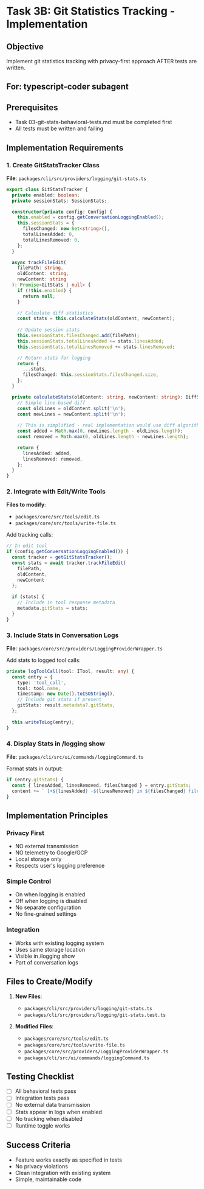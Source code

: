 # Task 3B: Git Statistics Tracking - Implementation

## Objective
Implement git statistics tracking with privacy-first approach AFTER tests are written.

## For: typescript-coder subagent

## Prerequisites
- Task 03-git-stats-behavioral-tests.md must be completed first
- All tests must be written and failing

## Implementation Requirements

### 1. Create GitStatsTracker Class
**File**: `packages/cli/src/providers/logging/git-stats.ts`

```typescript
export class GitStatsTracker {
  private enabled: boolean;
  private sessionStats: SessionStats;

  constructor(private config: Config) {
    this.enabled = config.getConversationLoggingEnabled();
    this.sessionStats = {
      filesChanged: new Set<string>(),
      totalLinesAdded: 0,
      totalLinesRemoved: 0,
    };
  }

  async trackFileEdit(
    filePath: string,
    oldContent: string,
    newContent: string
  ): Promise<GitStats | null> {
    if (!this.enabled) {
      return null;
    }

    // Calculate diff statistics
    const stats = this.calculateStats(oldContent, newContent);
    
    // Update session stats
    this.sessionStats.filesChanged.add(filePath);
    this.sessionStats.totalLinesAdded += stats.linesAdded;
    this.sessionStats.totalLinesRemoved += stats.linesRemoved;

    // Return stats for logging
    return {
      ...stats,
      filesChanged: this.sessionStats.filesChanged.size,
    };
  }

  private calculateStats(oldContent: string, newContent: string): DiffStats {
    // Simple line-based diff
    const oldLines = oldContent.split('\n');
    const newLines = newContent.split('\n');
    
    // This is simplified - real implementation would use diff algorithm
    const added = Math.max(0, newLines.length - oldLines.length);
    const removed = Math.max(0, oldLines.length - newLines.length);

    return {
      linesAdded: added,
      linesRemoved: removed,
    };
  }
}
```

### 2. Integrate with Edit/Write Tools
**Files to modify**:
- `packages/core/src/tools/edit.ts`
- `packages/core/src/tools/write-file.ts`

Add tracking calls:
```typescript
// In edit tool
if (config.getConversationLoggingEnabled()) {
  const tracker = getGitStatsTracker();
  const stats = await tracker.trackFileEdit(
    filePath,
    oldContent,
    newContent
  );
  
  if (stats) {
    // Include in tool response metadata
    metadata.gitStats = stats;
  }
}
```

### 3. Include Stats in Conversation Logs
**File**: `packages/core/src/providers/LoggingProviderWrapper.ts`

Add stats to logged tool calls:
```typescript
private logToolCall(tool: ITool, result: any) {
  const entry = {
    type: 'tool_call',
    tool: tool.name,
    timestamp: new Date().toISOString(),
    // Include git stats if present
    gitStats: result.metadata?.gitStats,
  };
  
  this.writeToLog(entry);
}
```

### 4. Display Stats in /logging show
**File**: `packages/cli/src/ui/commands/loggingCommand.ts`

Format stats in output:
```typescript
if (entry.gitStats) {
  const { linesAdded, linesRemoved, filesChanged } = entry.gitStats;
  content += ` [+${linesAdded} -${linesRemoved} in ${filesChanged} files]`;
}
```

## Implementation Principles

### Privacy First
- NO external transmission
- NO telemetry to Google/GCP
- Local storage only
- Respects user's logging preference

### Simple Control
- On when logging is enabled
- Off when logging is disabled
- No separate configuration
- No fine-grained settings

### Integration
- Works with existing logging system
- Uses same storage location
- Visible in /logging show
- Part of conversation logs

## Files to Create/Modify

1. **New Files**:
   - `packages/cli/src/providers/logging/git-stats.ts`
   - `packages/cli/src/providers/logging/git-stats.test.ts`

2. **Modified Files**:
   - `packages/core/src/tools/edit.ts`
   - `packages/core/src/tools/write-file.ts`
   - `packages/core/src/providers/LoggingProviderWrapper.ts`
   - `packages/cli/src/ui/commands/loggingCommand.ts`

## Testing Checklist
- [ ] All behavioral tests pass
- [ ] Integration tests pass
- [ ] No external data transmission
- [ ] Stats appear in logs when enabled
- [ ] No tracking when disabled
- [ ] Runtime toggle works

## Success Criteria
- Feature works exactly as specified in tests
- No privacy violations
- Clean integration with existing system
- Simple, maintainable code